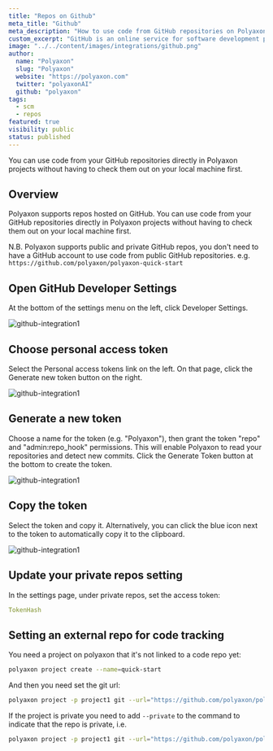 ```yaml
---
title: "Repos on Github"
meta_title: "Github"
meta_description: "How to use code from GitHub repositories on Polyaxon. You can use code from your GitHub repositories directly in Polyaxon projects without having to check them out on your local machine first."
custom_excerpt: "GitHub is an online service for software development projects that use the Git revision control system."
image: "../../content/images/integrations/github.png"
author:
  name: "Polyaxon"
  slug: "Polyaxon"
  website: "https://polyaxon.com"
  twitter: "polyaxonAI"
  github: "polyaxon"
tags: 
  - scm
  - repos
featured: true
visibility: public
status: published
---
```


You can use code from your GitHub repositories directly in Polyaxon projects without having to check them out on your local machine first.

## Overview

Polyaxon supports repos hosted on GitHub. 
You can use code from your GitHub repositories directly in Polyaxon projects without 
having to check them out on your local machine first. 

N.B. Polyaxon supports public and private GitHub repos, you don't need to have a GitHub account
to use code from public GitHub repositories. e.g. `https://github.com/polyaxon/polyaxon-quick-start`

## Open GitHub Developer Settings
At the bottom of the settings menu on the left, click Developer Settings.

![github-integration1](../../content/images/integrations/github/img1.png)

## Choose personal access token
Select the Personal access tokens link on the left. On that page, click the Generate new token button on the right.

![github-integration1](../../content/images/integrations/github/img2.png)

## Generate a new token

Choose a name for the token (e.g. "Polyaxon"), 
then grant the token "repo" and "admin:repo_hook" permissions. 
This will enable Polyaxon to read your repositories and detect new commits. 
Click the Generate Token button at the bottom to create the token.

![github-integration1](../../content/images/integrations/github/img3.png)

## Copy the token

Select the token and copy it. Alternatively, 
you can click the blue icon next to the token to automatically copy it to the clipboard.

![github-integration1](../../content/images/integrations/github/img4.png)


## Update your private repos setting

In the settings page, under private repos, set the access token:

```yaml
TokenHash
```

## Setting an external repo for code tracking

You need a project on polyaxon that it's not linked to a code repo yet:

```bash
polyaxon project create --name=quick-start
```

And then you need set the git url:

```bash
polyaxon project -p project1 git --url="https://github.com/polyaxon/polyaxon-quick-start"
```

If the project is private you need to add `--private` to the command to indicate that the repo is private, i.e.

```bash
polyaxon project -p project1 git --url="https://github.com/polyaxon/polyaxon-quick-start" --private
```

